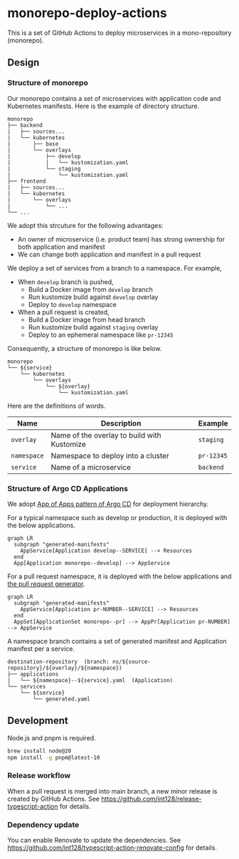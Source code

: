 # monorepo-deploy-actions

This is a set of GitHub Actions to deploy microservices in a mono-repository (monorepo).

## Design

### Structure of monorepo

Our monorepo contains a set of microservices with application code and Kubernetes manifests.
Here is the example of directory structure.

```
monorepo
├── backend
|   ├── sources...
|   └── kubernetes
|       ├── base
|       └── overlays
|           ├── develop
|           |   └── kustomization.yaml
|           └── staging
|               └── kustomization.yaml
├── frontend
|   ├── sources...
|   └── kubernetes
|       └── overlays
|           └── ...
└── ...
```

We adopt this strcuture for the following advantages:

- An owner of microservice (i.e. product team) has strong ownership for both application and manifest
- We can change both application and manifest in a pull request

We deploy a set of services from a branch to a namespace.
For example,

- When `develop` branch is pushed,
  - Build a Docker image from `develop` branch
  - Run kustomize build against `develop` overlay
  - Deploy to `develop` namespace
- When a pull request is created,
  - Build a Docker image from head branch
  - Run kustomize build against `staging` overlay
  - Deploy to an ephemeral namespace like `pr-12345`

Consequently, a structure of monorepo is like below.

```
monorepo
└── ${service}
    └── kubernetes
        └── overlays
            └── ${overlay}
                └── kustomization.yaml
```

Here are the definitions of words.

| Name                     | Description                                 | Example    |
| ------------------------ | ------------------------------------------- | ---------- |
| `overlay`                | Name of the overlay to build with Kustomize | `staging`  |
| `namespace`              | Namespace to deploy into a cluster          | `pr-12345` |
| `service`                | Name of a microservice                      | `backend`  |

### Structure of Argo CD Applications

We adopt [App of Apps pattern of Argo CD](https://argoproj.github.io/argo-cd/operator-manual/cluster-bootstrapping/) for deployment hierarchy.

For a typical namespace such as develop or production, it is deployed with the below applications.

```mermaid
graph LR
  subgraph "generated-manifests"
    AppService[Application develop--SERVICE] --> Resources
  end
  App[Application monorepo--develop] --> AppService
```

For a pull request namespace, it is deployed with the below applications and [the pull request generator](https://argo-cd.readthedocs.io/en/stable/operator-manual/applicationset/Generators-Pull-Request/).

```mermaid
graph LR
  subgraph "generated-manifests"
    AppService[Application pr-NUMBER--SERVICE] --> Resources
  end
  AppSet[ApplicationSet monorepo--pr] --> AppPr[Application pr-NUMBER] --> AppService
```

A namespace branch contains a set of generated manifest and Application manifest per a service.

```
destination-repository  (branch: ns/${source-repository}/${overlay}/${namespace})
├── applications
|   └── ${namespace}--${service}.yaml  (Application)
└── services
    └── ${service}
        └── generated.yaml
```

## Development

Node.js and pnpm is required.

```sh
brew install node@20
npm install -g pnpm@latest-10
```

### Release workflow

When a pull request is merged into main branch, a new minor release is created by GitHub Actions.
See https://github.com/int128/release-typescript-action for details.

### Dependency update

You can enable Renovate to update the dependencies.
See https://github.com/int128/typescript-action-renovate-config for details.
